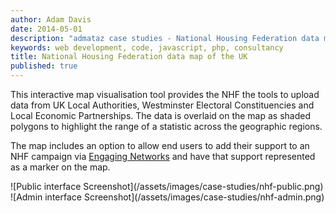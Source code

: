 ```yaml
---
author: Adam Davis  
date: 2014-05-01  
description: "admataz case studies - National Housing Federation data map of the UK"
keywords: web development, code, javascript, php, consultancy
title: National Housing Federation data map of the UK
published: true
---
```


This interactive map visualisation tool provides the NHF the tools to upload data from UK Local Authorities, Westminster Electoral Constituencies and Local Economic Partnerships. The data is overlaid on the map as shaded polygons to highlight the range of a statistic across the geographic regions.

The map includes an option to allow end users to add their support to an NHF campaign via [Engaging Networks](http://www.engagingnetworks.net/uk) and have that support represented as a marker on the map.

<div class="screenshots">
![Public interface Screenshot](/assets/images/case-studies/nhf-public.png)
![Admin interface  Screenshot](/assets/images/case-studies/nhf-admin.png)
</div>